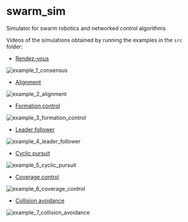 # swarm_sim
Simulator for swarm robotics and networked control algorithms

Videos of the simulations obtained by running the examples in the `src` folder:

* [Rendez-vous](https://github.com/gnotomista/swarm_sim/blob/master/src/example_1_consensus.m)

![example_1_consensus](https://user-images.githubusercontent.com/23127701/125122221-5f92d600-e0f5-11eb-8371-2304d625a8d8.gif)

* [Alignment](https://github.com/gnotomista/swarm_sim/blob/master/src/example_2_alignment.m)

![example_2_alignment](https://user-images.githubusercontent.com/23127701/125122313-8c46ed80-e0f5-11eb-9497-29b241153aa1.gif)

* [Formation control](https://github.com/gnotomista/swarm_sim/blob/master/src/example_3_formation_control.m)

![example_3_formation_control](https://user-images.githubusercontent.com/23127701/125122317-8ea94780-e0f5-11eb-903e-394069bc5633.gif)

* [Leader follower](https://github.com/gnotomista/swarm_sim/blob/master/src/example_4_leader_follower.m)

![example_4_leader_follower](https://user-images.githubusercontent.com/23127701/125122860-44749600-e0f6-11eb-9d73-6b0d4146347f.gif)


* [Cyclic pursuit](https://github.com/gnotomista/swarm_sim/blob/master/src/example_5_cyclic_pursuit.m)

![example_5_cyclic_pursuit](https://user-images.githubusercontent.com/23127701/125122335-923cce80-e0f5-11eb-8532-27939eb9d600.gif)

* [Coverage control](https://github.com/gnotomista/swarm_sim/blob/master/src/example_6_coverage_control.m)

![example_6_coverage_control](https://user-images.githubusercontent.com/23127701/125122879-48a0b380-e0f6-11eb-9dc6-a46777a70bde.gif)

* [Collision avoidance](https://github.com/gnotomista/swarm_sim/blob/master/src/example_7_collision_avoidance.m)

![example_7_collision_avoidance](https://user-images.githubusercontent.com/23127701/125122343-9537bf00-e0f5-11eb-8302-2a9b7fafdcfe.gif)
